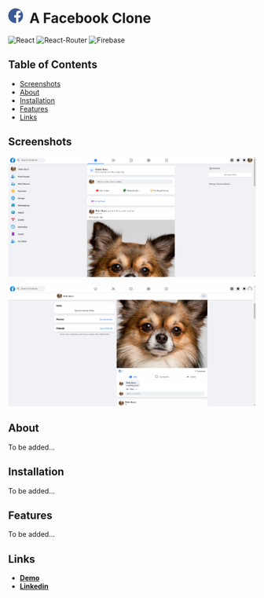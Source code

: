 # <img src="public/logo192.png" alt="Facebook Logo" width="30px" /> &nbsp;A Facebook Clone

![React](https://img.shields.io/badge/React-20232A?style=flat&logo=react&logoColor=61DAFB)
![React-Router](https://img.shields.io/badge/React_Router-CA4245?style=flat&logo=react-router&logoColor=white)
![Firebase](https://img.shields.io/badge/firebase-039BE5?style=flat&logo=firebase)

## Table of Contents

- [Screenshots](#screenshots)
- [About](#about)
- [Installation](#installation)
- [Features](#features)
- [Links](#links)

## Screenshots

![User Feed Screesnshot](public/feed.png "User Feed")

![Profile Screesnshot](public/profile.png "Profile")

## About

To be added...

## Installation

To be added...

## Features

To be added...

## Links

- **[Demo](https://pb-project-01.web.app/)**
- **[Linkedin](https://www.linkedin.com/in/peter-bucci/)**
